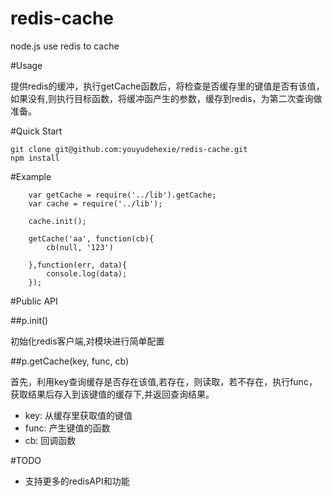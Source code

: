 redis-cache
===========

node.js use redis to cache

#Usage

提供redis的缓冲，执行getCache函数后，将检查是否缓存里的键值是否有该值，如果没有,则执行目标函数，将缓冲函产生的参数，缓存到redis，为第二次查询做准备。

#Quick Start

    git clone git@github.com:youyudehexie/redis-cache.git
    npm install
    
#Example

		var getCache = require('../lib').getCache;
		var cache = require('../lib');

		cache.init();  

		getCache('aa', function(cb){
		    cb(null, '123')

		},function(err, data){
		    console.log(data);
		});

#Public API

##p.init()  

初始化redis客户端,对模块进行简单配置

##p.getCache(key, func, cb)

首先，利用key查询缓存是否存在该值,若存在，则读取，若不存在，执行func，获取结果后存入到该键值的缓存下,并返回查询结果。

+  key: 从缓存里获取值的键值
+  func: 产生键值的函数
+  cb: 回调函数

#TODO

+  支持更多的redisAPI和功能
